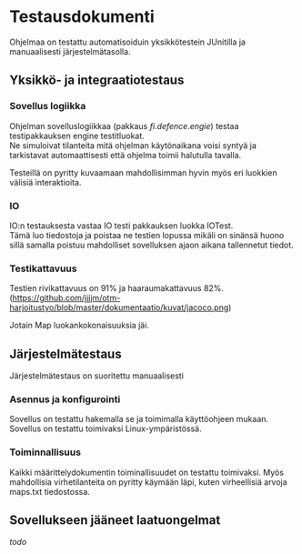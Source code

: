 # Testausdokumenti  
Ohjelmaa on testattu automatisoiduin yksikkötestein JUnitilla ja manuaalisesti järjestelmätasolla.

## Yksikkö- ja integraatiotestaus
  
### Sovellus logiikka   
Ohjelman sovelluslogiikkaa (pakkaus _fi.defence.engie_) testaa testipakkauksen engine testitluokat.  
Ne simuloivat tilanteita mitä ohjelman käytönaikana voisi syntyä ja tarkistavat automaattisesti 
että ohjelma toimii halutulla tavalla.
  
Testeillä on pyritty kuvaamaan mahdollisimman hyvin myös eri luokkien välisiä interaktioita.
  
### IO  
IO:n testauksesta vastaa IO testi pakkauksen luokka IOTest.  
Tämä luo tiedostoja ja poistaa ne testien lopussa mikäli on sinänsä huono sillä samalla poistuu mahdolliset sovelluksen ajaon aikana tallennetut tiedot.

### Testikattavuus  
Testien rivikattavuus on 91% ja haaraumakattavuus 82%.  
(https://github.com/jjjjm/otm-harjoitustyo/blob/master/dokumentaatio/kuvat/jacoco.png)  
  
  
Jotain Map luokankokonaisuuksia jäi.

## Järjestelmätestaus  
  
Järjestelmätestaus on suoritettu manuaalisesti
  
### Asennus ja konfigurointi  
Sovellus on testattu hakemalla se ja toimimalla käyttöohjeen mukaan. Sovellus on testattu toimivaksi Linux-ympäristössä.

### Toiminnallisuus  
Kaikki määrittelydokumentin toiminallisuudet on testattu toimivaksi. Myös mahdollisia virhetilanteita on pyritty käymään läpi,
kuten virheellisiä arvoja maps.txt tiedostossa.


## Sovellukseen jääneet laatuongelmat
_todo_
